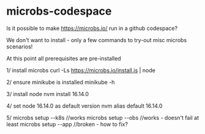 # microbs-codespace
Is it possible to make https://microbs.io/ run in a github codespace?

We don't want to install - only a few commands to try-out misc microbs scenarios!

At this point all prerequisites are pre-installed

1/ install microbs
curl -Ls https://microbs.io/install.js | node

2/ ensure minikube is installed
minikube -h

3/ install node 
nvm install 16.14.0

4/ set node 16.14.0 as default version
nvm alias default 16.14.0

5/ 
microbs setup --k8s //works
microbs setup --obs //works - doesn't fail at least
microbs setup --app //broken - how to fix?



